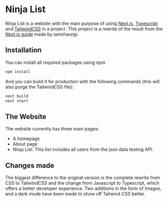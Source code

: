 # Ninja List

Ninja List is a website with the main purpose of using [Next.js](https://nextjs.org/), [Typescript](https://www.typescriptlang.org/) and [TailwindCSS](https://tailwindcss.com/) in a project. This project is a rewrite of the result from the [Next.js guide](https://github.com/iamshaunjp/nextjs-tutorial) made by iamshaunjp.

## Installation

You can install all required packages using npm

```bash
npm install
```

And you can build it for production with the following commands (this will also purge the TailwindCSS file):

```bash
next build
next start
```

## The Website

The website currently has three main pages:

- A homepage
- About page
- Ninja List: This list includes all users from the json data testing API.

## Changes made

The biggest difference to the original version is the complete rewrite from CSS to TailwindCSS and the change from Javascript to Typescript, which offers a better developer experience.
Two additions in the form of Images, and a dark mode have been made to show off Tailwind CSS better.
